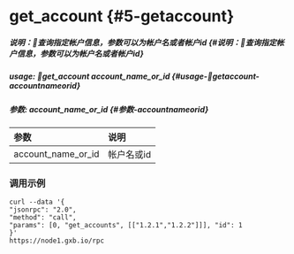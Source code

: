 # get\_account {#5-getaccount}

##### 说明：查询指定帐户信息，参数可以为帐户名或者帐户id {#说明：查询指定帐户信息，参数可以为帐户名或者帐户id}

##### usage: get\_account account\_name\_or\_id {#usage-getaccount-accountnameorid}

##### 参数: account\_name\_or\_id {#参数-accountnameorid}

| 参数 | 说明 |
| :--- | :--- |
| account\_name\_or\_id | 帐户名或id |



### **调用示例**

```
curl --data '{
"jsonrpc": "2.0", 
"method": "call", 
"params": [0, "get_accounts", [["1.2.1","1.2.2"]]], "id": 1
}'  
https://node1.gxb.io/rpc 

```



